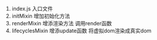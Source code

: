 1. index.js 入口文件
2. initMixin 增加初始化方法
3. renderMixin 增添渲染方法 调用render函数
4. lifecyclesMixin 增添update函数 将虚拟dom渲染成真实dom  